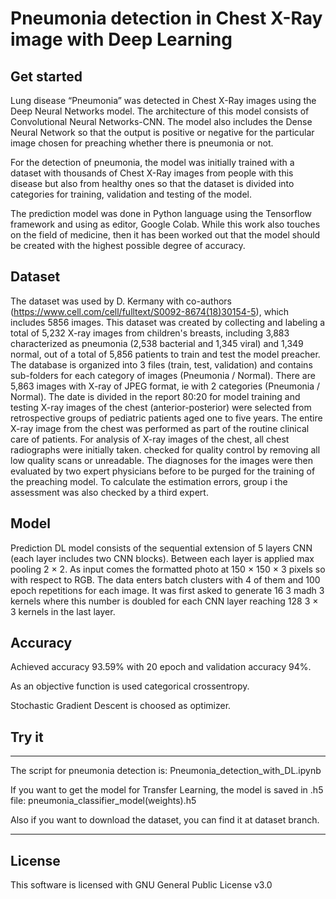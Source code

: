 ﻿# Pneumonia detection in Chest X-Ray image with Deep Learning

## Get started

Lung disease “Pneumonia” was detected in Chest X-Ray images using the Deep
Neural Networks model. The architecture of this model consists of Convolutional Neural Networks-CNN. The model also includes the Dense Neural Network so that the output is positive or negative for the particular image chosen for preaching whether there is pneumonia or not.


For the detection of pneumonia, the model was initially trained with a dataset with thousands of Chest X-Ray images from people with this disease but also from healthy ones so that the dataset is divided into categories for training, validation and testing of the model.


The prediction model was done in Python language using the Tensorflow framework and using as editor, Google Colab. While this work also touches on the field of medicine, then it has been worked out that the model should be created with the highest possible degree of accuracy.

## Dataset

The dataset was used by D. Kermany with co-authors (https://www.cell.com/cell/fulltext/S0092-8674(18)30154-5), which includes 5856
images. This dataset was created by collecting and labeling a total of 5,232 X-ray images from children's breasts, including 3,883 characterized as pneumonia (2,538 bacterial and 1,345 viral) and 1,349 normal, out of a total of 5,856 patients to train and test the model preacher. The database is organized into 3 files (train, test, validation) and contains sub-folders for each category of images (Pneumonia / Normal). There are 5,863 images with X-ray of JPEG format, ie with 2 categories (Pneumonia / Normal). The date is divided in the report 80:20 for model training and testing 
X-ray images of the chest (anterior-posterior) were selected from retrospective groups of
pediatric patients aged one to five years. The entire X-ray image from the chest was performed as
part of the routine clinical care of patients.
For analysis of X-ray images of the chest, all chest radiographs were initially taken.
checked for quality control by removing all low quality scans or
unreadable. The diagnoses for the images were then evaluated by two expert physicians before
to be purged for the training of the preaching model. To calculate the estimation errors, group i
the assessment was also checked by a third expert.

## Model

Prediction DL model consists of the sequential extension of 5 layers
CNN (each layer includes two CNN blocks). Between each layer is applied max pooling 2 × 2. As input comes the formatted photo at 150 × 150 × 3 pixels so with respect to RGB. The data enters batch clusters with 4 of them and 100 epoch repetitions for each image. It was first asked to generate 16 3 madh 3 kernels where this number is doubled for each CNN layer reaching 128 3 × 3 kernels in the last layer.

## Accuracy

Achieved accuracy 93.59% with 20 epoch and validation accuracy 94%.

As an objective function is used categorical crossentropy.

Stochastic Gradient Descent is choosed as optimizer.

## Try it
__________________________________________________________________________________
 
The script for pneumonia detection is: Pneumonia_detection_with_DL.ipynb
 
If you want to get the model for Transfer Learning, the model is saved in .h5 file: pneumonia_classifier_model(weights).h5
 
Also if you want to download the dataset, you can find it at dataset branch.
__________________________________________________________________________________

## License

This software is licensed with GNU General Public License v3.0

